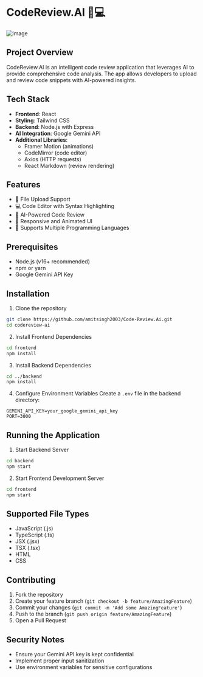 # CodeReview.AI 🚀💻

![image](https://github.com/user-attachments/assets/6c0240fb-6614-435b-84ee-624c9f19ed06)



## Project Overview

CodeReview.AI is an intelligent code review application that leverages AI to provide comprehensive code analysis. The app allows developers to upload and review code snippets with AI-powered insights.

## Tech Stack

- **Frontend**: React
- **Styling**: Tailwind CSS
- **Backend**: Node.js with Express
- **AI Integration**: Google Gemini API
- **Additional Libraries**:
  - Framer Motion (animations)
  - CodeMirror (code editor)
  - Axios (HTTP requests)
  - React Markdown (review rendering)

## Features

- 📂 File Upload Support
- 💻 Code Editor with Syntax Highlighting
- 🤖 AI-Powered Code Review
- 🎨 Responsive and Animated UI
- 📝 Supports Multiple Programming Languages

## Prerequisites

- Node.js (v16+ recommended)
- npm or yarn
- Google Gemini API Key

## Installation

1. Clone the repository
```bash
git clone https://github.com/amitsingh2003/Code-Review.Ai.git
cd codereview-ai
```

2. Install Frontend Dependencies
```bash
cd frontend
npm install
```

3. Install Backend Dependencies
```bash
cd ../backend
npm install
```

4. Configure Environment Variables
Create a `.env` file in the backend directory:
```
GEMINI_API_KEY=your_google_gemini_api_key
PORT=3000
```

## Running the Application

1. Start Backend Server
```bash
cd backend
npm start
```

2. Start Frontend Development Server
```bash
cd frontend
npm start
```

## Supported File Types

- JavaScript (.js)
- TypeScript (.ts)
- JSX (.jsx)
- TSX (.tsx)
- HTML
- CSS


## Contributing

1. Fork the repository
2. Create your feature branch (`git checkout -b feature/AmazingFeature`)
3. Commit your changes (`git commit -m 'Add some AmazingFeature'`)
4. Push to the branch (`git push origin feature/AmazingFeature`)
5. Open a Pull Request

## Security Notes

- Ensure your Gemini API key is kept confidential
- Implement proper input sanitization
- Use environment variables for sensitive configurations


